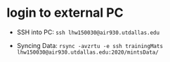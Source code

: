 # login to external PC 

 - SSH into PC: ```ssh lhw150030@air930.utdallas.edu```

- Syncing Data: ```rsync -avzrtu -e ssh trainingMats lhw150030@air930.utdallas.edu:2020/mintsData/```
